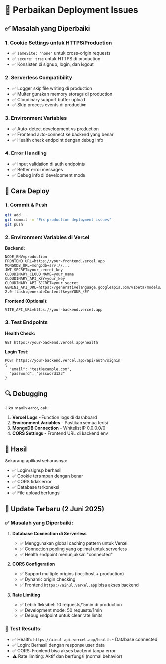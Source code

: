 # 🔧 Perbaikan Deployment Issues

## ✅ Masalah yang Diperbaiki

### 1. **Cookie Settings untuk HTTPS/Production**

- ✅ `sameSite: "none"` untuk cross-origin requests
- ✅ `secure: true` untuk HTTPS di production
- ✅ Konsisten di signup, login, dan logout

### 2. **Serverless Compatibility**

- ✅ Logger skip file writing di production
- ✅ Multer gunakan memory storage di production
- ✅ Cloudinary support buffer upload
- ✅ Skip process events di production

### 3. **Environment Variables**

- ✅ Auto-detect development vs production
- ✅ Frontend auto-connect ke backend yang benar
- ✅ Health check endpoint dengan debug info

### 4. **Error Handling**

- ✅ Input validation di auth endpoints
- ✅ Better error messages
- ✅ Debug info di development mode

## 🚀 Cara Deploy

### 1. Commit & Push

```bash
git add .
git commit -m "Fix production deployment issues"
git push
```

### 2. Environment Variables di Vercel

**Backend:**

```
NODE_ENV=production
FRONTEND_URL=https://your-frontend.vercel.app
MONGODB_URL=mongodb+srv://...
JWT_SECRET=your_secret_key
CLOUDINARY_CLOUD_NAME=your_name
CLOUDINARY_API_KEY=your_key
CLOUDINARY_API_SECRET=your_secret
GEMINI_API_URL=https://generativelanguage.googleapis.com/v1beta/models/gemini-2.0-flash:generateContent?key=YOUR_KEY
```

**Frontend (Optional):**

```
VITE_API_URL=https://your-backend.vercel.app
```

### 3. Test Endpoints

**Health Check:**

```
GET https://your-backend.vercel.app/health
```

**Login Test:**

```
POST https://your-backend.vercel.app/api/auth/signin
{
  "email": "test@example.com",
  "password": "password123"
}
```

## 🔍 Debugging

Jika masih error, cek:

1. **Vercel Logs** - Function logs di dashboard
2. **Environment Variables** - Pastikan semua terisi
3. **MongoDB Connection** - Whitelist IP 0.0.0.0/0
4. **CORS Settings** - Frontend URL di backend env

## 🎉 Hasil

Sekarang aplikasi seharusnya:

- ✅ Login/signup berhasil
- ✅ Cookie tersimpan dengan benar
- ✅ CORS tidak error
- ✅ Database terkoneksi
- ✅ File upload berfungsi

## 🔧 Update Terbaru (2 Juni 2025)

### ✅ Masalah yang Diperbaiki:

1. **Database Connection di Serverless**

   - ✅ Menggunakan global caching pattern untuk Vercel
   - ✅ Connection pooling yang optimal untuk serverless
   - ✅ Health endpoint menunjukkan "connected"

2. **CORS Configuration**

   - ✅ Support multiple origins (localhost + production)
   - ✅ Dynamic origin checking
   - ✅ Frontend `https://ainul.vercel.app` bisa akses backend

3. **Rate Limiting**
   - ✅ Lebih fleksibel: 10 requests/15min di production
   - ✅ Development mode: 50 requests/1min
   - ✅ Debug endpoint untuk clear rate limits

### 🧪 Test Results:

- ✅ Health: `https://ainul-api.vercel.app/health` - Database connected
- ✅ Login: Berhasil dengan response user data
- ✅ CORS: Frontend bisa akses backend tanpa error
- ⚠️ Rate limiting: Aktif dan berfungsi (normal behavior)
